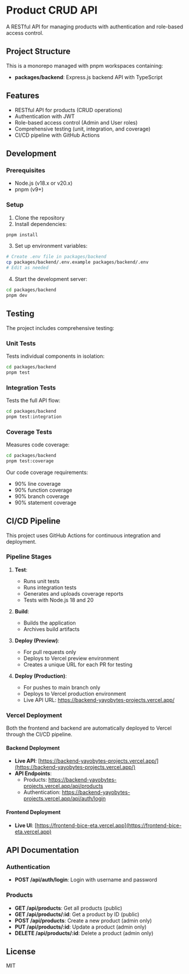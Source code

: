# Product CRUD API

A RESTful API for managing products with authentication and role-based access control.

## Project Structure

This is a monorepo managed with pnpm workspaces containing:

- **packages/backend**: Express.js backend API with TypeScript

## Features

- RESTful API for products (CRUD operations)
- Authentication with JWT
- Role-based access control (Admin and User roles)
- Comprehensive testing (unit, integration, and coverage)
- CI/CD pipeline with GitHub Actions

## Development

### Prerequisites

- Node.js (v18.x or v20.x)
- pnpm (v9+)

### Setup

1. Clone the repository
2. Install dependencies:

```bash
pnpm install
```

3. Set up environment variables:

```bash
# Create .env file in packages/backend
cp packages/backend/.env.example packages/backend/.env
# Edit as needed
```

4. Start the development server:

```bash
cd packages/backend
pnpm dev
```

## Testing

The project includes comprehensive testing:

### Unit Tests

Tests individual components in isolation:

```bash
cd packages/backend
pnpm test
```

### Integration Tests

Tests the full API flow:

```bash
cd packages/backend
pnpm test:integration
```

### Coverage Tests

Measures code coverage:

```bash
cd packages/backend
pnpm test:coverage
```

Our code coverage requirements:

- 90% line coverage
- 90% function coverage
- 90% branch coverage
- 90% statement coverage

## CI/CD Pipeline

This project uses GitHub Actions for continuous integration and deployment.

### Pipeline Stages

1. **Test**:

   - Runs unit tests
   - Runs integration tests
   - Generates and uploads coverage reports
   - Tests with Node.js 18 and 20

2. **Build**:

   - Builds the application
   - Archives build artifacts

3. **Deploy (Preview)**:

   - For pull requests only
   - Deploys to Vercel preview environment
   - Creates a unique URL for each PR for testing

4. **Deploy (Production)**:
   - For pushes to main branch only
   - Deploys to Vercel production environment
   - Live API URL: https://backend-yayobytes-projects.vercel.app/

### Vercel Deployment

Both the frontend and backend are automatically deployed to Vercel through the CI/CD pipeline.

#### Backend Deployment

- **Live API**: [https://backend-yayobytes-projects.vercel.app/](https://backend-yayobytes-projects.vercel.app/)
- **API Endpoints**:
  - Products: https://backend-yayobytes-projects.vercel.app/api/products
  - Authentication: https://backend-yayobytes-projects.vercel.app/api/auth/login

#### Frontend Deployment

- **Live UI**: [https://frontend-bice-eta.vercel.app](https://frontend-bice-eta.vercel.app)

## API Documentation

### Authentication

- **POST /api/auth/login**: Login with username and password

### Products

- **GET /api/products**: Get all products (public)
- **GET /api/products/:id**: Get a product by ID (public)
- **POST /api/products**: Create a new product (admin only)
- **PUT /api/products/:id**: Update a product (admin only)
- **DELETE /api/products/:id**: Delete a product (admin only)

## License

MIT
